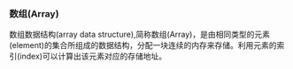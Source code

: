 ### 数组(Array)

数组数据结构(array data structure),简称数组(Array)，是由相同类型的元素(element)的集合所组成的数据结构，分配一块连续的内存来存储。利用元素的索引(index)可以计算出该元素对应的存储地址。